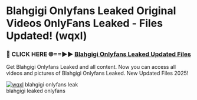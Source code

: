 # Blahgigi Onlyfans Leaked Original Videos 0nlyFans Leaked - Files Updated! (wqxl)

<h3>🔴 CLICK HERE 🌐==►► <a href="https://tinyurl.com/x26r9saj" rel="nofollow">Blahgigi Onlyfans Leaked Updated Files</a></h3>

Get Blahgigi Onlyfans Leaked and all content. Now you can access all videos and pictures of Blahgigi Onlyfans Leaked. New Updated Files 2025!

[![wqxl](https://i.imgur.com/LkgZPqh.gif)](https://tinyurl.com/x26r9saj)
blahgigi onlyfans leak<br>
blahgigi leaked onlyfans